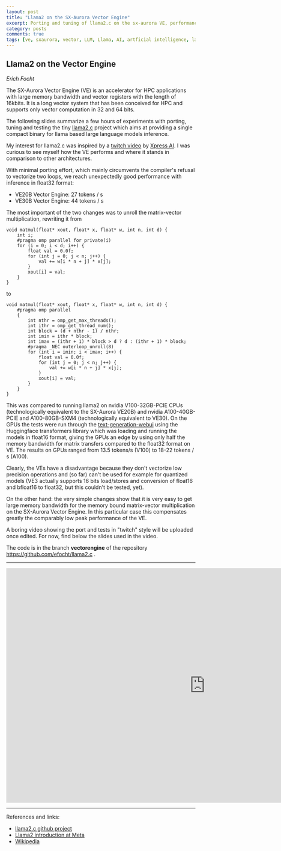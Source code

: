```yaml
---
layout: post
title: "Llama2 on the SX-Aurora Vector Engine"
excerpt: Porting and tuning of llama2.c on the sx-aurora VE, performance measurements and comparison.
category: posts
comments: true
tags: [ve, sxaurora, vector, LLM, Llama, AI, artficial intelligence, large language models, performance]
---
```


## Llama2 on the Vector Engine

*Erich Focht*

The SX-Aurora Vector Engine (VE) is an accelerator for HPC
applications with large memory bandwidth and vector registers with the
length of 16kbits. It is a long vector system that has been conceived
for HPC and supports only vector computation in 32 and 64 bits.

The following slides summarize a few hours of experiments with
porting, tuning and testing the tiny
[llama2.c](https://github.com/karpathy/llama2.c) project which aims at
providing a single compact binary for llama based large language models
inference.

My interest for llama2.c was inspired by a [twitch
video](https://www.youtube.com/watch?v=j5EM4G5i9ec) by [Xpress
AI](xpress.ai). I was curious to see myself how the VE performs and
where it stands in comparison to other architectures.

With minimal porting effort, which mainly circumvents the compiler's
refusal to vectorize two loops, we reach unexpectedly good performance
with inference in float32 format:

* VE20B Vector Engine: 27 tokens / s
* VE30B Vector Engine: 44 tokens / s

The most important of the two changes was to unroll the matrix-vector
multiplication, rewriting it from
```
void matmul(float* xout, float* x, float* w, int n, int d) {
    int i;
    #pragma omp parallel for private(i)
    for (i = 0; i < d; i++) {
        float val = 0.0f;
        for (int j = 0; j < n; j++) {
            val += w[i * n + j] * x[j];
        }
        xout[i] = val;
    }
}
```
to
```
void matmul(float* xout, float* x, float* w, int n, int d) {
    #pragma omp parallel
    {    
        int nthr = omp_get_max_threads();
        int ithr = omp_get_thread_num();
        int block = (d + nthr - 1) / nthr;
        int imin = ithr * block;
        int imax = (ithr + 1) * block > d ? d : (ithr + 1) * block;
        #pragma _NEC outerloop_unroll(8)
        for (int i = imin; i < imax; i++) {
            float val = 0.0f;
            for (int j = 0; j < n; j++) {
                val += w[i * n + j] * x[j];
            }
            xout[i] = val;
        }
    }
}
```

This was compared to running llama2 on nvidia V100-32GB-PCIE CPUs
(technologically equivalent to the SX-Aurora VE20B) and nvidia
A100-40GB-PCIE and A100-80GB-SXM4 (technologically equivalent to
VE30). On the GPUs the tests were run through the
[text-generation-webui](https://github.com/oobabooga/text-generation-webui)
using the Huggingface transformers library which was loading and
running the models in float16 format, giving the GPUs an edge by using
only half the memory bandwidth for matrix transfers compared to the
float32 format on VE. The results on GPUs ranged from 13.5 tokens/s
(V100) to 18-22 tokens / s (A100).

Clearly, the VEs have a disadvantage because they don't vectorize low
precision operations and (so far) can't be used for example for
quantized models (VE3 actually supports 16 bits load/stores and
conversion of float16 and bfloat16 to float32, but this couldn't be
tested, yet).

On the other hand: the very simple changes show that it is very easy
to get large memory bandwidth for the memory bound matrix-vector
multiplication on the SX-Aurora Vector Engine. In this particular case
this compensates greatly the comparably low peak performance of the
VE.

A boring video showing the port and tests in "twitch" style will be
uploaded once edited. For now, find below the slides used in the video.

The code is in the branch **vectorengine** of the repository
https://github.com/efocht/llama2.c .

---

<iframe src="https://docs.google.com/presentation/d/e/2PACX-1vQE93wVjSkKonEDzFnH9ezipFOD-sG8sahyesohjGks1pDNe7hRbeqShG5TSX5rAbI7wN4PC45CvSbF/embed?start=false&loop=false&delayms=3000" frameborder="0" width="1058" height="624" allowfullscreen="true" mozallowfullscreen="true" webkitallowfullscreen="true"></iframe>

---

References and links:

* [llama2.c github project](https://github.com/karpathy/llama2.c)
* [Llama2 introduction at Meta](https://ai.meta.com/llama/)
* [Wikipedia](https://en.wikipedia.org/wiki/SX-Aurora_TSUBASA)
